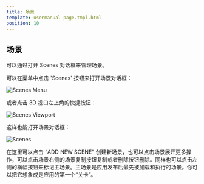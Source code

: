 ```yaml
---
title: 场景
template: usermanual-page.tmpl.html
position: 10
---
```


## 场景

可以通过打开 Scenes 对话框来管理场景。

可以在菜单中点击 'Scenes' 按钮来打开场景对话框：

![Scenes Menu][1]

或者点击 3D 视口左上角的快捷按钮：

![Scenes Viewport][2]

这样也能打开场景对话框：

![Scenes][3]

在这里可以点击 “ADD NEW SCENE" 创建新场景，也可以点击场景展开更多操作，可以点击场景右侧的场景复制按钮复制或者删除按钮删除。同样也可以点击左侧的横幅按钮来标记主场景。主场景是应用发布后最先被加载和执行的场景。你可以把它想象成是应用的第一个“关卡”。

[1]: /images/user-manual/editor/scenes-menu.jpg
[2]: /images/user-manual/editor/scenes-viewport.jpg
[3]: /images/user-manual/editor/scenes.jpg

